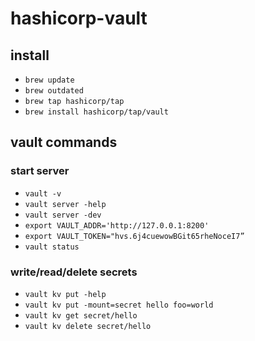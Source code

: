# hashicorp-vault

## install 
- `brew update`
- `brew outdated`
- `brew tap hashicorp/tap`
- `brew install hashicorp/tap/vault`

## vault commands 
### start server
- `vault -v`
- `vault server -help`
- `vault server -dev`
- `export VAULT_ADDR='http://127.0.0.1:8200'`
- `export VAULT_TOKEN="hvs.6j4cuewowBGit65rheNoceI7”`
- `vault status`

### write/read/delete secrets
- `vault kv put -help`
- `vault kv put -mount=secret hello foo=world`
- `vault kv get secret/hello`
- `vault kv delete secret/hello`